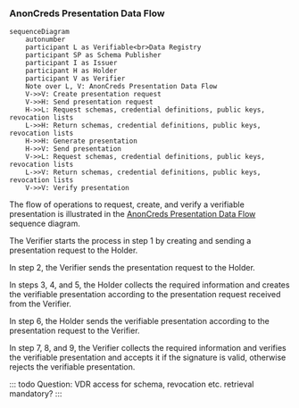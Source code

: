 ### AnonCreds Presentation Data Flow

```mermaid
sequenceDiagram
    autonumber
    participant L as Verifiable<br>Data Registry
    participant SP as Schema Publisher
    participant I as Issuer
    participant H as Holder   
    participant V as Verifier 
    Note over L, V: AnonCreds Presentation Data Flow
    V->>V: Create presentation request
    V->>H: Send presentation request
    H->>L: Request schemas, credential definitions, public keys, revocation lists  
    L->>H: Return schemas, credential definitions, public keys, revocation lists  
    H->>H: Generate presentation
    H->>V: Send presentation
    V->>L: Request schemas, credential definitions, public keys, revocation lists  
    L->>V: Return schemas, credential definitions, public keys, revocation lists  
    V->>V: Verify presentation
```

The flow of operations to request, create, and verify a verifiable presentation is illustrated in
the  [AnonCreds Presentation Data Flow](#anoncreds-presentation-data-flow) sequence diagram.

The Verifier starts the process in step 1 by creating and sending a presentation request to the Holder.

In step 2, the Verifier sends the presentation request to the Holder.

In steps 3, 4, and 5, the Holder collects the required information and creates the verifiable presentation according to the 
presentation request received from the Verifier.

In step 6, the Holder sends the verifiable presentation according to the 
presentation request to the Verifier.

In step 7, 8, and 9, the Verifier collects the required information and verifies the verifiable presentation and accepts it if the 
signature is valid, otherwise rejects the verifiable presentation.

::: todo Question: VDR access for schema, revocation etc. retrieval mandatory?
:::
